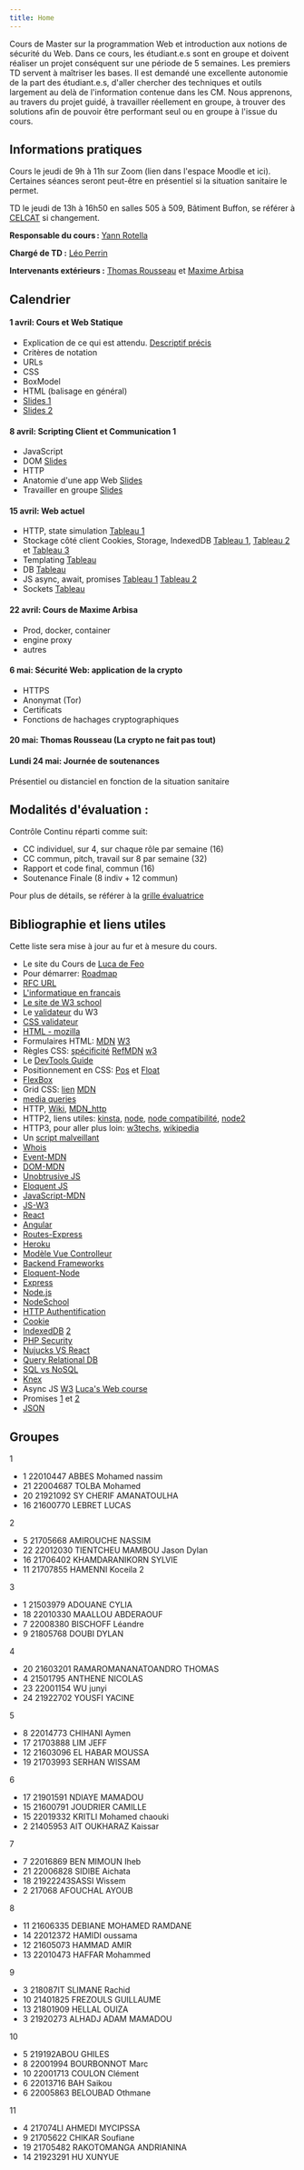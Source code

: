 ```yaml
---
title: Home
---
```

Cours de Master sur la programmation Web et introduction aux notions de sécurité du Web. Dans ce cours, les étudiant.e.s sont en groupe et doivent réaliser un projet conséquent sur une période de 5 semaines. Les premiers TD servent à maîtriser les bases. Il est demandé une excellente autonomie de la part des étudiant.e.s, d'aller chercher des techniques et outils largement au delà de l'information contenue dans les CM. Nous apprenons, au travers du projet guidé, à travailler réellement en groupe, à trouver des solutions afin de pouvoir être performant seul ou en groupe à l'issue du cours. 

## Informations pratiques

Cours le jeudi de 9h à 11h sur Zoom (lien dans l'espace Moodle et ici). Certaines séances seront peut-être en présentiel si la situation sanitaire le permet.

TD le jeudi de 13h à 16h50 en salles 505 à 509, Bâtiment Buffon, se référer à [CELCAT](https://edt.uvsq.fr/cal?vt=month&dt=2021-04-01&et=module&eid=1218215677:1793012772:13:3684034:32&fid0=MIN17217) si changement.

**Responsable du cours :** [Yann Rotella](https://rotella.fr/)

**Chargé de TD :** [Léo Perrin](https://who.paris.inria.fr/Leo.Perrin/)

**Intervenants extérieurs :** [Thomas Rousseau](https://www.linkedin.com/in/thomas-rousseau-0261735b/) et [Maxime Arbisa](https://www.linkedin.com/in/maxime-arbisa-52136265/)



## Calendrier

#### 1 avril: Cours et Web Statique
  - Explication de ce qui est attendu. [Descriptif précis](docs/description_cours.pdf)
  - Critères de notation
  - URLs
  - CSS
  - BoxModel
  - HTML (balisage en général)
  - [Slides 1](docs/cours0.pdf)
  - [Slides 2](docs/cours1.pdf)


#### 8 avril: Scripting Client et Communication 1
  - JavaScript
  - DOM [Slides](docs/cours2-1.pdf)
  - HTTP
  - Anatomie d'une app Web [Slides](docs/cours1-1.pdf)
  - Travailler en groupe [Slides](docs/presentation.pdf)


#### 15 avril: Web actuel
  - HTTP, state simulation [Tableau 1](docs/illustration10.jpg)
  - Stockage côté client Cookies, Storage, IndexedDB [Tableau 1](docs/illustration11.jpg), [Tableau 2](docs/illustration12.jpg) et [Tableau 3](docs/illustration13.jpg)
  - Templating [Tableau](docs/illustration14.jpg)
  - DB [Tableau](docs/illustration15.jpg)
  - JS async, await, promises [Tableau 1](docs/illustration16.jpg) [Tableau 2](docs/illustration17.jpg)
  - Sockets [Tableau](docs/illustration18.jpg)

#### 22 avril: Cours de Maxime Arbisa
  - Prod, docker, container
  - engine proxy
  - autres

#### 6 mai: Sécurité Web: application de la crypto
  - HTTPS
  - Anonymat (Tor)
  - Certificats
  - Fonctions de hachages cryptographiques

#### 20 mai: Thomas Rousseau (La crypto ne fait pas tout)



#### Lundi 24 mai: Journée de soutenances 
Présentiel ou distanciel en fonction de la situation sanitaire



## Modalités d'évaluation :

Contrôle Continu réparti comme suit: 
  - CC individuel, sur 4, sur chaque rôle par semaine (16)
  - CC commun, pitch, travail sur 8 par semaine (32)
  - Rapport et code final, commun (16)
  - Soutenance Finale (8 indiv + 12 commun)

Pour plus de détails, se référer à la [grille évaluatrice](docs/evaluation.pdf)


## Bibliographie et liens utiles
Cette liste sera mise à jour au fur et à mesure du cours.
  - Le site du Cours de [Luca de Feo](http://defeo.lu/aws/)
  - Pour démarrer: [Roadmap](https://roadmap.sh/)
  - [RFC URL](https://tools.ietf.org/html/rfc3986)
  - [L'informatique en francais](https://www.culture.gouv.fr/Sites-thematiques/Langue-francaise-et-langues-de-France)
  - [Le site de W3 school](https://www.w3schools.com/)
  - Le [validateur](https://validator.w3.org/) du W3
  - [CSS validateur](https://validator.w3.org/checklink)
  - [HTML - mozilla](https://developer.mozilla.org/fr/docs/Web/HTML/Element)
  - Formulaires HTML: [MDN](https://developer.mozilla.org/fr/docs/Learn/Forms) [W3](https://www.w3schools.com/html/html_forms.asp)
  - Règles CSS: [spécificité](https://www.w3.org/TR/selectors/#specificity) [RefMDN](https://developer.mozilla.org/fr/docs/Web/CSS/Reference) [w3](https://www.w3schools.com/cssref/default.asp)
  - Le [DevTools Guide](https://developer.mozilla.org/en-US/docs/Learn/Common_questions/What_are_browser_developer_tools)
  - Positionnement en CSS: [Pos](https://developer.mozilla.org/fr/docs/Web/CSS/position) et [Float](https://developer.mozilla.org/fr/docs/Web/CSS/float)
  - [FlexBox](https://developer.mozilla.org/fr/docs/Learn/CSS/CSS_layout/Flexbox)
  - Grid CSS: [lien](https://blogs.infinitesquare.com/posts/web/creer-une-mise-en-page-avec-css-grid-layout) [MDN](https://developer.mozilla.org/fr/docs/Web/CSS/CSS_Grid_Layout)
  - [media queries](https://developer.mozilla.org/fr/docs/Web/CSS/Media_Queries/Using_media_queries)
  - HTTP, [Wiki](https://fr.wikipedia.org/wiki/Hypertext_Transfer_Protocol), [MDN_http](https://developer.mozilla.org/en-US/docs/Web/HTTP) 
  - HTTP2, liens utiles: [kinsta](https://kinsta.com/fr/apprendre/http2/), [node](https://nodejs.org/api/http2.html#http2_http_2), [node compatibilité](https://nodejs.org/api/http2.html#http2_compatibility_api), [node2](https://webapplog.com/http2-node/)
  - HTTP3, pour aller plus loin: [w3techs](https://w3techs.com/technologies/comparison/ce-http2,ce-http3), [wikipedia](https://en.wikipedia.org/wiki/HTTP/3)
  - Un [script malveillant](https://homputersecurity.com/2016/10/12/le-malware-code-en-javascript-qui-eteint-votre-ordinateur/)
  - [Whois](https://www.afnic.fr/noms-de-domaine/tout-savoir/whois-trouver-un-nom-de-domaine/)
  - [Event-MDN](https://developer.mozilla.org/fr/docs/Web/API/Event)
  - [DOM-MDN](https://developer.mozilla.org/fr/docs/Web/API/Document_Object_Model)
  - [Unobtrusive JS](https://en.wikipedia.org/wiki/Unobtrusive_JavaScript)
  - [Eloquent JS](https://eloquentjavascript.net/)
  - [JavaScript-MDN](https://developer.mozilla.org/fr/docs/Web/JavaScript/Guide)
  - [JS-W3](https://www.w3schools.com/js/)
  - [React](https://fr.wikipedia.org/wiki/React)
  - [Angular](https://fr.wikipedia.org/wiki/AngularJS)
  - [Routes-Express](https://expressjs.com/fr/guide/routing.html)
  - [Heroku](https://www.heroku.com/)
  - [Modèle Vue Controlleur](https://fr.wikipedia.org/wiki/Mod%C3%A8le-vue-contr%C3%B4leur#Dans_les_applications_web)
  - [Backend Frameworks](https://blog.back4app.com/backend-frameworks/)
  - [Eloquent-Node](https://eloquentjavascript.net/20_node.html)
  - [Express](https://expressjs.com/)
  - [Node.js](https://nodejs.org/api/)
  - [NodeSchool](https://nodeschool.io/)
  - [HTTP Authentification](https://fr.wikipedia.org/wiki/Authentification_HTTP)
  - [Cookie](https://fr.wikipedia.org/wiki/Cookie_(informatique))
  - [IndexedDB](https://developer.mozilla.org/fr/docs/Web/API/IndexedDB_API/Basic_Concepts_Behind_IndexedDB) [2](https://developer.mozilla.org/fr/docs/Web/API/IndexedDB_API#Asynchronous_API)
  - [PHP Security](https://phpsecurity.readthedocs.io/en/latest/_articles/PHP-Security-Default-Vulnerabilities-Security-Omissions-And-Framing-Programmers.html)
  - [Nujucks VS React](https://stackshare.io/stackups/nunjucks-vs-react)
  - [Query Relational DB](https://towardsdatascience.com/5-ways-to-query-your-relational-db-using-javascript-d5499711fc7d)
  - [SQL vs NoSQL](https://www.xplenty.com/blog/the-sql-vs-nosql-difference/)
  - [Knex](http://knexjs.org/)
  - Async JS [W3](https://www.w3schools.com/js/js_async.asp) [Luca's Web course](http://defeo.lu/aws/lessons/async-js#)
  - Promises [1](https://developer.mozilla.org/fr/docs/Web/JavaScript/Reference/Global_Objects/Promise) et [2](https://www.freecodecamp.org/news/javascript-es6-promises-for-beginners-resolve-reject-and-chaining-explained/)
  - [JSON](https://en.wikipedia.org/wiki/JSON)

## Groupes

1
- 1 22010447 ABBES Mohamed nassim
- 21 22004687 TOLBA Mohamed
- 20 21921092 SY CHERIF AMANATOULHA
- 16 21600770 LEBRET LUCAS

2
- 5 21705668 AMIROUCHE NASSIM
- 22 22012030 TIENTCHEU MAMBOU Jason Dylan
- 16 21706402 KHAMDARANIKORN SYLVIE
- 11 21707855 HAMENNI Koceila 2

3
- 1 21503979 ADOUANE CYLIA
- 18 22010330 MAALLOU ABDERAOUF
- 7 22008380 BISCHOFF Léandre
- 9 21805768 DOUBI DYLAN

4
- 20 21603201 RAMAROMANANATOANDRO THOMAS
- 4 21501795 ANTHENE NICOLAS
- 23 22001154 WU junyi
- 24 21922702 YOUSFI YACINE

5
- 8 22014773 CHIHANI Aymen
- 17 21703888 LIM JEFF
- 12 21603096 EL HABAR MOUSSA
- 19 21703993 SERHAN WISSAM

6
- 17 21901591 NDIAYE MAMADOU
- 15 21600791 JOUDRIER CAMILLE
- 15 22019332 KRITLI Mohamed chaouki
- 2 21405953 AIT OUKHARAZ Kaissar

7
- 7 22016869 BEN MIMOUN Iheb
- 21 22006828 SIDIBE Aichata
- 18 21922243SASSI Wissem
- 2 217068 AFOUCHAL AYOUB

8
- 11 21606335 DEBIANE MOHAMED RAMDANE
- 14 22012372 HAMIDI oussama
- 12 21605073 HAMMAD AMIR
- 13 22010473 HAFFAR Mohammed

9
- 3 218087IT SLIMANE Rachid
- 10 21401825 FREZOULS GUILLAUME
- 13 21801909 HELLAL OUIZA
- 3 21920273 ALHADJ ADAM MAMADOU

10
- 5 219192ABOU GHILES
- 8 22001994 BOURBONNOT Marc
- 10 22001713 COULON Clément
- 6 22013716 BAH Saikou
- 6 22005863 BELOUBAD Othmane

11
- 4 217074LI AHMEDI MYCIPSSA
- 9 21705622 CHIKAR Soufiane
- 19 21705482 RAKOTOMANGA ANDRIANINA
- 14 21923291 HU XUNYUE

